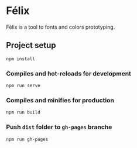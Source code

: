 # Félix

Félix is a tool to fonts and colors prototyping.

## Project setup
```
npm install
```

### Compiles and hot-reloads for development
```
npm run serve
```

### Compiles and minifies for production
```
npm run build
```

### Push `dist` folder to `gh-pages` branche
```
npm run gh-pages
```